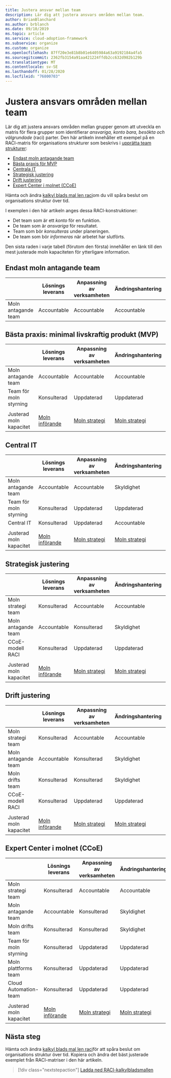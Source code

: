 ```yaml
---
title: Justera ansvar mellan team
description: Lär dig att justera ansvars områden mellan team.
author: BrianBlanchard
ms.author: brblanch
ms.date: 09/10/2019
ms.topic: article
ms.service: cloud-adoption-framework
ms.subservice: organize
ms.custom: organize
ms.openlocfilehash: 87ff20e3e81b8b01e6405984a63a9192184a4fa5
ms.sourcegitcommit: 2362fb3154a91aa421224ffdb2cc632d982b129b
ms.translationtype: MT
ms.contentlocale: sv-SE
ms.lasthandoff: 01/28/2020
ms.locfileid: "76800703"
---
```

# <a name="align-responsibilities-across-teams"></a>Justera ansvars områden mellan team

Lär dig att justera ansvars områden mellan grupper genom att utveckla en matris för flera grupper som identifierar *ansvariga, konto bara, besökta och välgrundade* (raci) parter. Den här artikeln innehåller ett exempel på en RACI-matris för organisations strukturer som beskrivs i [upprätta team strukturer](./organization-structures.md):

- [Endast moln antagande team](#cloud-adoption-team-only)
- [Bästa praxis för MVP](#best-practice-minimum-viable-product-mvp)
- [Centrala IT](#central-it)
- [Strategisk justering](#strategic-alignment)
- [Drift justering](#operational-alignment)
- [Expert Center i molnet (CCoE)](#cloud-center-of-excellence-ccoe)

Hämta och ändra [kalkyl blads mal len raci](https://archcenter.blob.core.windows.net/cdn/fusion/management/raci-template.xlsx)om du vill spåra beslut om organisations struktur över tid.

I exemplen i den här artikeln anges dessa RACI-konstruktioner:

- Det team som är ett *konto* för en funktion.
- De team som är *ansvariga* för resultatet.
- Team som bör *konsulteras* under planeringen.
- De team som bör *informeras* när arbetet har slutförts.

Den sista raden i varje tabell (förutom den första) innehåller en länk till den mest justerade moln kapaciteten för ytterligare information.

## <a name="cloud-adoption-team-only"></a>Endast moln antagande team

|  |Lösnings leverans  |Anpassning av verksamheten  |Ändringshantering  |Lösnings åtgärder  |Styrning |Plattforms förfallo tid  |Plattformsdrift  |Plattforms automatisering  |
|---------|---------|---------|---------|---------|---------|---------|---------|---------|
|Moln antagande team |Accountable|Accountable|Accountable|Accountable|Accountable|Accountable|Accountable|Accountable|

## <a name="best-practice-minimum-viable-product-mvp"></a>Bästa praxis: minimal livskraftig produkt (MVP)

|  |Lösnings leverans  |Anpassning av verksamheten  |Ändringshantering  |Lösnings åtgärder  |Styrning |Plattforms förfallo tid  |Plattformsdrift  |Plattforms automatisering  |
|---------|---------|---------|---------|---------|---------|---------|---------|---------|
|Moln antagande team|Accountable|Accountable|Accountable|Accountable|Konsulterad|Konsulterad|Konsulterad|Uppdaterad|
|Team för moln styrning|Konsulterad|Uppdaterad|Uppdaterad|Uppdaterad|Accountable|Accountable|Accountable|Accountable|
||||||||||
|Justerad moln kapacitet|[Moln införande](./cloud-adoption.md)|[Moln strategi](./cloud-strategy.md)|[Moln strategi](./cloud-strategy.md)|[Moln åtgärder](./cloud-operations.md)|[CCoE](./cloud-center-of-excellence.md)-[moln styrning](./cloud-governance.md)|[CCoE](./cloud-center-of-excellence.md)-[Cloud Platform](./cloud-platform.md)|[CCoE](./cloud-center-of-excellence.md)-[Cloud Platform](./cloud-platform.md)|[CCoE](./cloud-center-of-excellence.md)-[Cloud Automation](./cloud-automation.md)|

## <a name="central-it"></a>Central IT

| |Lösnings leverans  |Anpassning av verksamheten  |Ändringshantering  |Lösnings åtgärder  |Styrning |Plattforms förfallo tid  |Plattformsdrift  |Plattforms automatisering  |
|---------|---------|---------|---------|---------|---------|---------|---------|---------|
|Moln antagande team  |Accountable|Accountable|Skyldighet    |Skyldighet|Uppdaterad   |Uppdaterad   |Uppdaterad   |Uppdaterad   |
|Team för moln styrning|Konsulterad  |Uppdaterad   |Uppdaterad   |Uppdaterad   |Accountable|Konsulterad  |Skyldighet|Uppdaterad   |
|Central IT           |Konsulterad  |Uppdaterad   |Accountable   |Accountable   |Skyldighet  |Accountable|Accountable|Accountable|
||||||||||
|Justerad moln kapacitet|[Moln införande](./cloud-adoption.md)|[Moln strategi](./cloud-strategy.md)|[Moln strategi](./cloud-strategy.md)|[Moln åtgärder](./cloud-operations.md)|[Molnstyrning](./cloud-governance.md)|[Centrala IT](./central-it.md)|[Centrala IT](./central-it.md)|[Centrala IT](./central-it.md)|

## <a name="strategic-alignment"></a>Strategisk justering

|  |Lösnings leverans  |Anpassning av verksamheten  |Ändringshantering  |Lösnings åtgärder  |Styrning |Plattforms förfallo tid  |Plattformsdrift  |Plattforms automatisering  |
|---------|---------|---------|---------|---------|---------|---------|---------|---------|
|Moln strategi team  |Konsulterad  |Accountable|Accountable|Konsulterad  |Konsulterad  |Uppdaterad   |Uppdaterad   |Uppdaterad   |
|Moln antagande team  |Accountable|Konsulterad  |Skyldighet|Accountable|Uppdaterad   |Uppdaterad   |Uppdaterad   |Uppdaterad   |
|CCoE-modell RACI      |Konsulterad  |Uppdaterad   |Uppdaterad   |Uppdaterad   |Accountable|Accountable|Accountable|Accountable|
||||||||||
|Justerad moln kapacitet|[Moln införande](./cloud-adoption.md)|[Moln strategi](./cloud-strategy.md)|[Moln strategi](./cloud-strategy.md)|[Moln åtgärder](./cloud-operations.md)|[CCoE](./cloud-center-of-excellence.md)-[moln styrning](./cloud-governance.md)|[CCoE](./cloud-center-of-excellence.md)-[Cloud Platform](./cloud-platform.md)|[CCoE](./cloud-center-of-excellence.md)-[Cloud Platform](./cloud-platform.md)|[CCoE](./cloud-center-of-excellence.md)-[Cloud Automation](./cloud-automation.md)|

## <a name="operational-alignment"></a>Drift justering

|  |Lösnings leverans  |Anpassning av verksamheten  |Ändringshantering  |Lösnings åtgärder  |Styrning |Plattforms förfallo tid  |Plattformsdrift  |Plattforms automatisering  |
|---------|---------|---------|---------|---------|---------|---------|---------|---------|
|Moln strategi team  |Konsulterad  |Accountable|Accountable|Konsulterad  |Konsulterad  |Uppdaterad   |Uppdaterad   |Uppdaterad   |
|Moln antagande team  |Accountable|Konsulterad  |Skyldighet|Konsulterad  |Uppdaterad   |Uppdaterad   |Uppdaterad   |Uppdaterad   |
|Moln drifts team|Konsulterad  |Konsulterad  |Skyldighet|Accountable|Konsulterad  |Uppdaterad   |Accountable|Konsulterad  |
|CCoE-modell RACI      |Konsulterad  |Uppdaterad   |Uppdaterad   |Uppdaterad   |Accountable|Accountable|Skyldighet|Accountable|
||||||||||
|Justerad moln kapacitet|[Moln införande](./cloud-adoption.md)|[Moln strategi](./cloud-strategy.md)|[Moln strategi](./cloud-strategy.md)|[Moln åtgärder](./cloud-operations.md)|[CCoE](./cloud-center-of-excellence.md)-[moln styrning](./cloud-governance.md)|[CCoE](./cloud-center-of-excellence.md)-[Cloud Platform](./cloud-platform.md)|[CCoE](./cloud-center-of-excellence.md)-[Cloud Platform](./cloud-platform.md)|[CCoE](./cloud-center-of-excellence.md)-[Cloud Automation](./cloud-automation.md)|

## <a name="cloud-center-of-excellence-ccoe"></a>Expert Center i molnet (CCoE)

|  |Lösnings leverans  |Anpassning av verksamheten  |Ändringshantering  |Lösnings åtgärder  |Styrning |Plattforms förfallo tid  |Plattformsdrift  |Plattforms automatisering  |
|---------|---------|---------|---------|---------|---------|---------|---------|---------|
|Moln strategi team  |Konsulterad  |Accountable|Accountable|Konsulterad  |Konsulterad  |Uppdaterad   |Uppdaterad   |Uppdaterad   |
|Moln antagande team  |Accountable|Konsulterad  |Skyldighet|Konsulterad  |Uppdaterad   |Uppdaterad   |Uppdaterad   |Uppdaterad   |
|Moln drifts team|Konsulterad  |Konsulterad  |Skyldighet|Accountable|Konsulterad  |Uppdaterad   |Accountable|Konsulterad  |
|Team för moln styrning|Konsulterad  |Uppdaterad   |Uppdaterad   |Konsulterad  |Accountable|Konsulterad  |Skyldighet|Uppdaterad   |
|Moln plattforms team  |Konsulterad  |Uppdaterad   |Uppdaterad   |Konsulterad  |Konsulterad  |Accountable|Skyldighet|Skyldighet|
|Cloud Automation-team|Konsulterad  |Uppdaterad   |Uppdaterad   |Uppdaterad   |Konsulterad  |Skyldighet|Skyldighet|Accountable|
||||||||||
|Justerad moln kapacitet|[Moln införande](./cloud-adoption.md)|[Moln strategi](./cloud-strategy.md)|[Moln strategi](./cloud-strategy.md)|[Moln åtgärder](./cloud-operations.md)|[CCoE](./cloud-center-of-excellence.md)-[moln styrning](./cloud-governance.md)|[CCoE](./cloud-center-of-excellence.md)-[Cloud Platform](./cloud-platform.md)|[CCoE](./cloud-center-of-excellence.md)-[Cloud Platform](./cloud-platform.md)|[CCoE](./cloud-center-of-excellence.md)-[Cloud Automation](./cloud-automation.md)|

## <a name="next-steps"></a>Nästa steg

Hämta och ändra [kalkyl blads mal len raci](https://archcenter.blob.core.windows.net/cdn/fusion/management/raci-template.xlsx)för att spåra beslut om organisations struktur över tid. Kopiera och ändra det bäst justerade exemplet från RACI-matriser i den här artikeln.

> [!div class="nextstepaction"]
> [Ladda ned RACI-kalkylbladsmallen](https://archcenter.blob.core.windows.net/cdn/fusion/management/raci-template.xlsx)
